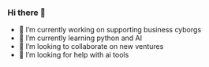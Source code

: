 ### Hi there 👋
- 🔭 I’m currently working on supporting business cyborgs
- 🌱 I’m currently learning python and AI
- 👯 I’m looking to collaborate on new ventures
- 🤔 I’m looking for help with ai tools

<!--
**tekelala/tekelala** is a ✨ _special_ ✨ repository because its `README.md` (this file) appears on your GitHub profile.

Here are some ideas to get you started:

- 🔭 I’m currently working on ...
- 🌱 I’m currently learning ...
- 👯 I’m looking to collaborate on ...
- 🤔 I’m looking for help with ...
- 💬 Ask me about ...
- 📫 How to reach me: ...
- 😄 Pronouns: ...
- ⚡ Fun fact: ...
-->
